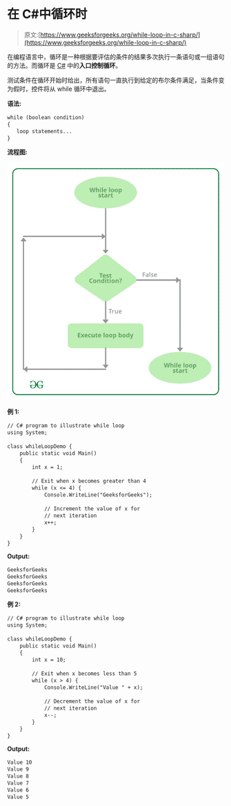 # 在 C#中循环时

> 原文:[https://www.geeksforgeeks.org/while-loop-in-c-sharp/](https://www.geeksforgeeks.org/while-loop-in-c-sharp/)

在编程语言中，循环是一种根据要评估的条件的结果多次执行一条语句或一组语句的方法。而循环是 [C#](https://www.geeksforgeeks.org/introduction-to-c-sharp/) 中的**入口控制循环**。

测试条件在循环开始时给出，所有语句一直执行到给定的布尔条件满足，当条件变为假时，控件将从 while 循环中退出。

**语法:**

```
while (boolean condition)
{
   loop statements...
}

```

**流程图:**

![while-loop-in-c-sharp](img/b4c8371f4b4ae50901926313f400691b.png)

**例 1:**

```
// C# program to illustrate while loop
using System;

class whileLoopDemo {
    public static void Main()
    {
        int x = 1;

        // Exit when x becomes greater than 4
        while (x <= 4) {
            Console.WriteLine("GeeksforGeeks");

            // Increment the value of x for
            // next iteration
            x++;
        }
    }
}
```

**Output:**

```
GeeksforGeeks
GeeksforGeeks
GeeksforGeeks
GeeksforGeeks

```

**例 2:**

```
// C# program to illustrate while loop
using System;

class whileLoopDemo {
    public static void Main()
    {
        int x = 10;

        // Exit when x becomes less than 5
        while (x > 4) {
            Console.WriteLine("Value " + x);

            // Decrement the value of x for
            // next iteration
            x--;
        }
    }
}
```

**Output:**

```
Value 10
Value 9
Value 8
Value 7
Value 6
Value 5

```